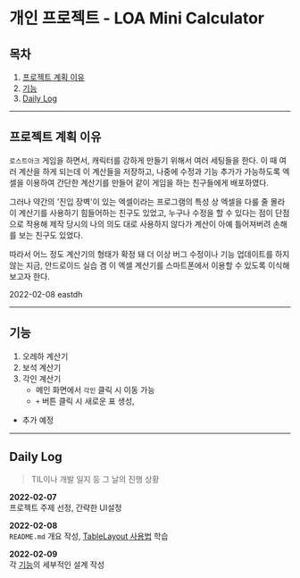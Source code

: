 개인 프로젝트 - LOA Mini Calculator
===============   
## 목차
1. [프로젝트 계획 이유](#프로젝트-계획-이유)
2. [기능](#기능)
3. [Daily Log](#daily-log)

-------

## 프로젝트 계획 이유
`로스트아크` 게임을 하면서, 캐릭터를 강하게 만들기 위해서 여러 세팅들을 한다. 이 때 여러 계산을 하게 되는데 이 계산들을 저장하고, 나중에 수정과 기능 추가가 가능하도록 엑셀을 이용하여 간단한 계산기를 만들어 같이 게임을 하는 친구들에게 배포하였다.    

그러나 약간의 '진입 장벽'이 있는 엑셀이라는 프로그램의 특성 상 엑셀을 다룰 줄 몰라 이 계산기를 사용하기 힘들어하는 친구도 있었고, 누구나 수정을 할 수 있다는 점이 단점으로 작용해 제작 당시의 나의 의도 대로 사용하지 않다가 계산이 아예 틀어져버려 손해를 보는 친구도 있었다.   

따라서 어느 정도 계산기의 형태가 확정 돼 더 이상 버그 수정이나 기능 업데이트를 하지 않는 지금, 안드로이드 실습 겸 이 엑셀 계산기를 스마트폰에서 이용할 수 있도록 이식해보고자 한다.    

2022-02-08 eastdh   

---
## 기능
1. 오레하 계산기
2. 보석 계산기
3. 각인 계산기
    - 메인 화면에서 `각인` 클릭 시 이동 가능
    - `+` 버튼 클릭 시 새로운 표 생성, 
- 추가 예정   

---
## Daily Log
> TIL이나 개발 일지 등 그 날의 진행 상황   

**2022-02-07**    
    프로젝트 주제 선정, 간략한 UI설정    


**2022-02-08**    
    `README.md` 개요 작성, [TableLayout 사용법](https://www.youtube.com/watch?v=DkxPfcIyoRg "YouTube")  학습    


**2022-02-09**   
    각 [기능](#기능)의 세부적인 설계 작성




